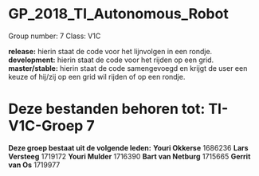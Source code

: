 # GP_2018_TI_Autonomous_Robot
 Group number: 7
 Class: V1C

 **release:** hierin staat de code voor het lijnvolgen in een rondje.
 **development:** hierin staat de code voor het rijden op een grid.
 **master/stable:** hierin staat de code samengevoegd en krijgt de user een keuze of hij/zij op een grid wil rijden of op een rondje.

# **Deze bestanden behoren tot:** **TI-V1C-Groep 7**
 **Deze groep bestaat uit de volgende leden:**
**Youri Okkerse**	1686236
**Lars Versteeg**		1719172
**Youri Mulder**		1716390
**Bart van Netburg**	1715665
**Gerrit van Os**	1719977
